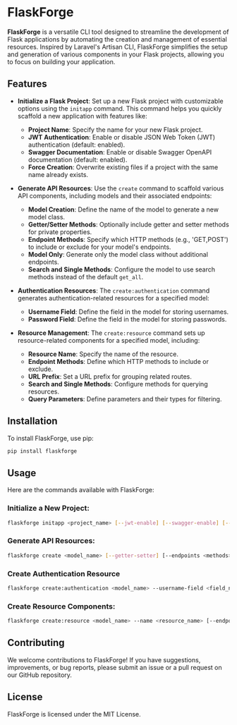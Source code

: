 # FlaskForge

**FlaskForge** is a versatile CLI tool designed to streamline the development of Flask applications by automating the creation and management of essential resources. Inspired by Laravel's Artisan CLI, FlaskForge simplifies the setup and generation of various components in your Flask projects, allowing you to focus on building your application.

## Features

-   **Initialize a Flask Project**: Set up a new Flask project with customizable options using the `initapp` command. This command helps you quickly scaffold a new application with features like:

    -   **Project Name**: Specify the name for your new Flask project.
    -   **JWT Authentication**: Enable or disable JSON Web Token (JWT) authentication (default: enabled).
    -   **Swagger Documentation**: Enable or disable Swagger OpenAPI documentation (default: enabled).
    -   **Force Creation**: Overwrite existing files if a project with the same name already exists.

-   **Generate API Resources**: Use the `create` command to scaffold various API components, including models and their associated endpoints:

    -   **Model Creation**: Define the name of the model to generate a new model class.
    -   **Getter/Setter Methods**: Optionally include getter and setter methods for private properties.
    -   **Endpoint Methods**: Specify which HTTP methods (e.g., 'GET,POST') to include or exclude for your model's endpoints.
    -   **Model Only**: Generate only the model class without additional endpoints.
    -   **Search and Single Methods**: Configure the model to use search methods instead of the default `get_all`.

-   **Authentication Resources**: The `create:authentication` command generates authentication-related resources for a specified model:

    -   **Username Field**: Define the field in the model for storing usernames.
    -   **Password Field**: Define the field in the model for storing passwords.

-   **Resource Management**: The `create:resource` command sets up resource-related components for a specified model, including:
    -   **Resource Name**: Specify the name of the resource.
    -   **Endpoint Methods**: Define which HTTP methods to include or exclude.
    -   **URL Prefix**: Set a URL prefix for grouping related routes.
    -   **Search and Single Methods**: Configure methods for querying resources.
    -   **Query Parameters**: Define parameters and their types for filtering.

## Installation

To install FlaskForge, use pip:

```bash
pip install flaskforge
```

## Usage

Here are the commands available with FlaskForge:

### Initialize a New Project:

```bash
flaskforge initapp <project_name> [--jwt-enable] [--swagger-enable] [--force]
```

### Generate API Resources:

```bash
flaskforge create <model_name> [--getter-setter] [--endpoints <methods>] [--exclude-endpoints <methods>] [--model-only] [--use-search] [--use-single] [--param <param>] [--type <type>] [--force]
```

### Create Authentication Resource

```bash
flaskforge create:authentication <model_name> --username-field <field_name> --password-field <field_name>
```

### Create Resource Components:

```bash
flaskforge create:resource <model_name> --name <resource_name> [--endpoints <methods>] [--exclude-endpoints <methods>] [--url-prefix <prefix>] [--use-search] [--use-single] [--param <param>] [--type <type>]

```

## Contributing

We welcome contributions to FlaskForge! If you have suggestions, improvements, or bug reports, please submit an issue or a pull request on our GitHub repository.

## License

FlaskForge is licensed under the MIT License.
